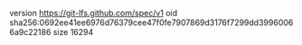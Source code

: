 version https://git-lfs.github.com/spec/v1
oid sha256:0692ee41ee6976d76379cee47f0fe7907869d3176f7299dd39960066a9c22186
size 16294
